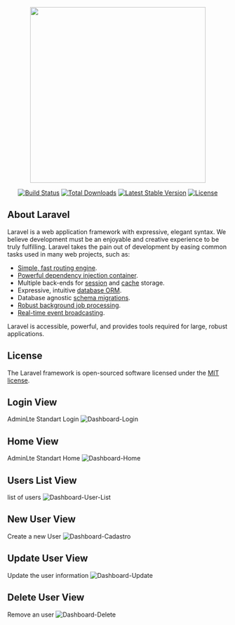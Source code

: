 <p align="center"><a href="https://laravel.com" target="_blank"><img src="https://raw.githubusercontent.com/laravel/art/master/logo-lockup/5%20SVG/2%20CMYK/1%20Full%20Color/laravel-logolockup-cmyk-red.svg" width="400"></a></p>

<p align="center">
<a href="https://travis-ci.org/laravel/framework"><img src="https://travis-ci.org/laravel/framework.svg" alt="Build Status"></a>
<a href="https://packagist.org/packages/laravel/framework"><img src="https://img.shields.io/packagist/dt/laravel/framework" alt="Total Downloads"></a>
<a href="https://packagist.org/packages/laravel/framework"><img src="https://img.shields.io/packagist/v/laravel/framework" alt="Latest Stable Version"></a>
<a href="https://packagist.org/packages/laravel/framework"><img src="https://img.shields.io/packagist/l/laravel/framework" alt="License"></a>
</p>

## About Laravel

Laravel is a web application framework with expressive, elegant syntax. We believe development must be an enjoyable and creative experience to be truly fulfilling. Laravel takes the pain out of development by easing common tasks used in many web projects, such as:

- [Simple, fast routing engine](https://laravel.com/docs/routing).
- [Powerful dependency injection container](https://laravel.com/docs/container).
- Multiple back-ends for [session](https://laravel.com/docs/session) and [cache](https://laravel.com/docs/cache) storage.
- Expressive, intuitive [database ORM](https://laravel.com/docs/eloquent).
- Database agnostic [schema migrations](https://laravel.com/docs/migrations).
- [Robust background job processing](https://laravel.com/docs/queues).
- [Real-time event broadcasting](https://laravel.com/docs/broadcasting).

Laravel is accessible, powerful, and provides tools required for large, robust applications.

## License

The Laravel framework is open-sourced software licensed under the [MIT license](https://opensource.org/licenses/MIT).

## Login View

AdminLte Standart Login
<img src="https://i.ibb.co/HGncLSB/Dashboard-Login.jpg" alt="Dashboard-Login" border="0">

## Home View

AdminLte Standart Home
<img src="https://i.ibb.co/qsh9w8j/Dashboard-Home.jpg" alt="Dashboard-Home" border="0">


## Users List View 

list of users
<img src="https://i.ibb.co/MpB0D6K/Dashboard-User-List.jpg" alt="Dashboard-User-List" border="0">


## New User View

Create a new User
<img src="https://i.ibb.co/zhqwLjv/Dashboard-Cadastro.jpg" alt="Dashboard-Cadastro" border="0">

## Update User View

Update the user information
<img src="https://i.ibb.co/k9Nb3Tp/Dashboard-Update.jpg" alt="Dashboard-Update" border="0">

## Delete User View

Remove an user
<img src="https://i.ibb.co/M8v9J6P/Dashboard-Delete.jpg" alt="Dashboard-Delete" border="0">


